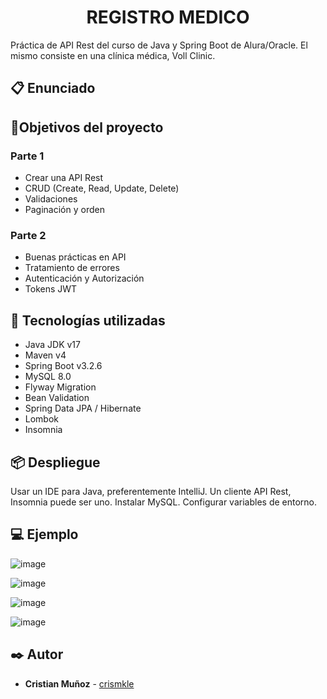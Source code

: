 <h1 align="center"> REGISTRO MEDICO </h1>

Práctica de API Rest del curso de Java y Spring Boot de Alura/Oracle.
El mismo consiste en una clínica médica, Voll Clinic.

## :clipboard: Enunciado

## :hammer:Objetivos del proyecto
### Parte 1
- Crear una API Rest
- CRUD (Create, Read, Update, Delete)
- Validaciones
- Paginación y orden
### Parte 2
- Buenas prácticas en API
- Tratamiento de errores
- Autenticación y Autorización
- Tokens JWT


## :toolbox: Tecnologías utilizadas
- Java JDK v17
- Maven v4
- Spring Boot v3.2.6
- MySQL 8.0
- Flyway Migration
- Bean Validation
- Spring Data JPA / Hibernate
- Lombok
- Insomnia

## 📦 Despliegue

Usar un IDE para Java, preferentemente IntelliJ.
Un cliente API Rest, Insomnia puede ser uno.
Instalar MySQL. Configurar variables de entorno.


## 💻 Ejemplo

![image](https://github.com/crismkle/registro-medico/assets/122938039/21fe5055-e05c-4055-a41b-2841321195c2)

![image](https://github.com/crismkle/registro-medico/assets/122938039/f354bbf6-7155-48b2-9e78-3d66aaae681d)

![image](https://github.com/crismkle/registro-medico/assets/122938039/30906b96-dd3a-4f83-8755-97b6a9d6e62a)

![image](https://github.com/crismkle/registro-medico/assets/122938039/bd04eecc-a433-4fcb-9295-aa36d1089b32)




## ✒️ Autor
* **Cristian Muñoz** - [crismkle](https://github.com/crismkle)
